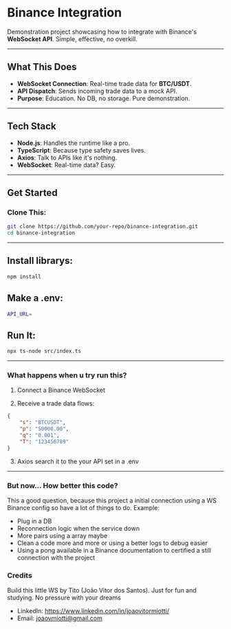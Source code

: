 # Binance Integration 

Demonstration project showcasing how to integrate with Binance's **WebSocket API**. Simple, effective, no overkill.

---

## What This Does 

- **WebSocket Connection**: Real-time trade data for **BTC/USDT**.
- **API Dispatch**: Sends incoming trade data to a mock API. 
- **Purpose**: Education. No DB, no storage. Pure demonstration.

---

## Tech Stack 

- **Node.js**: Handles the runtime like a pro.
- **TypeScript**: Because type safety saves lives.
- **Axios**: Talk to APIs like it's nothing.
- **WebSocket**: Real-time data? Easy.

---

## Get Started

### Clone This:
```bash
git clone https://github.com/your-repo/binance-integration.git
cd binance-integration
```

---

## Install librarys:

```bash
npm install
```

## Make a .env:

```bash
API_URL=
```

## Run It:

```bash
npx ts-node src/index.ts
```

---


### What happens when u  try run this?

1. Connect a Binance WebSocket

2. Receive a trade data flows:
```json
{
    "s": "BTCUSDT",
    "p": "50000.00",
    "q": "0.001",
    "T": "123456789"
}
```
3. Axios search it to the your API set in a .env

---

### But now... How  better this code?

This a good question, because this project a initial connection using a WS Binance config so have a lot of things to do. Example:

* Plug in a DB
* Reconnection logic when the service down
* More pairs using a array maybe
* Clean a code more and more or using a better logs to debug easier
* Using a pong available in a Binance documentation to certified a still connection with the project

### Credits

Build this little WS by Tito (João Vitor dos Santos). Just for fun and studying. No pressure with your dreams

 * LinkedIn: https://www.linkedin.com/in/joaovitormiotti/
 * Email: joaovmiotti@gmail.com
